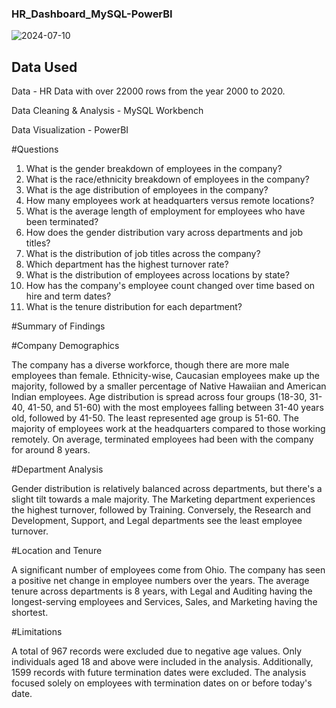 ### HR_Dashboard_MySQL-PowerBI

![2024-07-10](https://github.com/yamimajoseph/HR_Dashboard_MySQL-PowerBI/assets/139482436/a883a105-2f75-4578-b912-5b6f99dbbd6a)



## Data Used
Data - HR Data with over 22000 rows from the year 2000 to 2020.

Data Cleaning & Analysis - MySQL Workbench

Data Visualization - PowerBI

#Questions
1. What is the gender breakdown of employees in the company?
2. What is the race/ethnicity breakdown of employees in the company?
3. What is the age distribution of employees in the company?
4. How many employees work at headquarters versus remote locations?
5. What is the average length of employment for employees who have been terminated?
6. How does the gender distribution vary across departments and job titles?
7. What is the distribution of job titles across the company?
8. Which department has the highest turnover rate?
9. What is the distribution of employees across locations by state?
10. How has the company's employee count changed over time based on hire and term dates?
11. What is the tenure distribution for each department?

#Summary of Findings

#Company Demographics

The company has a diverse workforce, though there are more male employees than female.
Ethnicity-wise, Caucasian employees make up the majority, followed by a smaller percentage of Native Hawaiian and American Indian employees.
Age distribution is spread across four groups (18-30, 31-40, 41-50, and 51-60) with the most employees falling between 31-40 years old, followed by 41-50. The least represented age group is 51-60.
The majority of employees work at the headquarters compared to those working remotely.
On average, terminated employees had been with the company for around 8 years.

#Department Analysis

Gender distribution is relatively balanced across departments, but there's a slight tilt towards a male majority.
The Marketing department experiences the highest turnover, followed by Training. Conversely, the Research and Development, Support, and Legal departments see the least employee turnover.

#Location and Tenure

A significant number of employees come from Ohio.
The company has seen a positive net change in employee numbers over the years.
The average tenure across departments is 8 years, with Legal and Auditing having the longest-serving employees and Services, Sales, and Marketing having the shortest.

#Limitations

A total of 967 records were excluded due to negative age values. Only individuals aged 18 and above were included in the analysis.
Additionally, 1599 records with future termination dates were excluded. The analysis focused solely on employees with termination dates on or before today's date.
